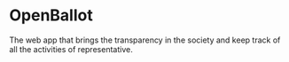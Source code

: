 # OpenBallot
The web app that brings the transparency in the society and keep track of all the activities of representative.
